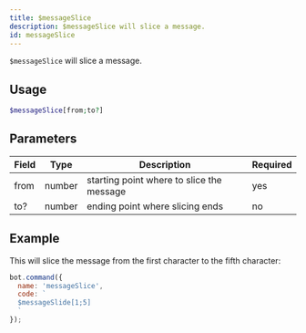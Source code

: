 ```yaml
---
title: $messageSlice 
description: $messageSlice will slice a message.
id: messageSlice
---
```


`$messageSlice` will slice a message.

## Usage

```php
$messageSlice[from;to?]
```

## Parameters 


| Field | Type   | Description                               | Required |
| ----- | ------ | ----------------------------------------- | -------- |
| from  | number | starting point where to slice the message | yes      |
| to?   | number | ending point where slicing ends           | no       |


## Example

This will slice the message from the first character to the fifth character:

```javascript
bot.command({
  name: 'messageSlice',
  code: `
  $messageSlide[1;5]
  `
});
```
